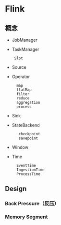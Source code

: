 # Flink

## 概念

* JobManager

* TaskManager

       Slot

* Source

* Operator
        
        map
        flatMap
        filter
        reduce
        aggregation
        process

* Sink

* StateBackend
     
         checkpoint
         savepoint

* Window

* Time
        
        EventTime
        IngestionTime
        ProcessTime


## Design

### Back Pressure（反压）

### Memory Segment